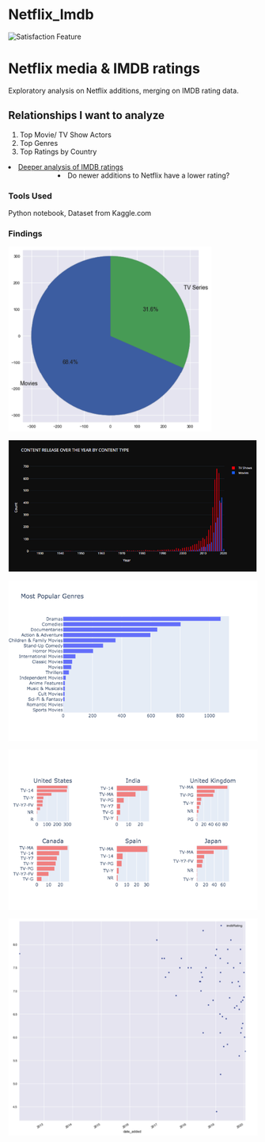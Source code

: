 # Netflix_Imdb
![Satisfaction Feature](https://media-exp1.licdn.com/mpr/mpr/AAEAAQAAAAAAAAX5AAAAJGU3MmYzNTkxLWY0N2QtNGM5NS05ZDQzLTUwM2I1MjE0ZDA2Zg.jpg)



# Netflix media & IMDB ratings

Exploratory analysis on Netflix additions, merging on IMDB rating data.

## Relationships I want to analyze

<ol><li>Top Movie/ TV Show Actors</li>
<li>Top Genres</li>
<li>Top Ratings by Country</li></ol>
<li style = "text-decoration: underline;">Deeper analysis of IMDB ratings</li>
<li style = "margin-left: 100px";>Do newer additions to Netflix have a lower rating?</li>

### Tools Used

Python notebook, Dataset from Kaggle.com


### Findings
![Netflix Media Split](https://github.com/Melo21/Netflix_Imdb/blob/master/netflix_pie.png)

![Yearly Content Release](https://github.com/Melo21/Netflix_Imdb/blob/master/Yearly%20content%20release.png)

![Most Popular Genres](https://github.com/Melo21/Netflix_Imdb/blob/master/Most_Popular_Genres.png)

![Top Ratings by Country](https://github.com/Melo21/Netflix_Imdb/blob/master/TV%20Show%20Ratings%20by%20Country.png)

![IMBD Ratings of Netflix Movies](https://github.com/Melo21/Netflix_Imdb/blob/master/relationship.png)
